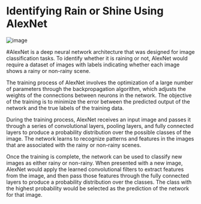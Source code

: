 # **Identifying Rain or Shine Using AlexNet**
![image](https://user-images.githubusercontent.com/122581402/231522092-357be39d-a2aa-416f-bdff-9f6a24d8461f.png)

#AlexNet is a deep neural network architecture that was designed for image classification tasks. To identify whether it is raining or not, AlexNet would require a dataset of images with labels indicating whether each image shows a rainy or non-rainy scene.

The training process of AlexNet involves the optimization of a large number of parameters through the backpropagation algorithm, which adjusts the weights of the connections between neurons in the network. The objective of the training is to minimize the error between the predicted output of the network and the true labels of the training data.

During the training process, AlexNet receives an input image and passes it through a series of convolutional layers, pooling layers, and fully connected layers to produce a probability distribution over the possible classes of the image. The network learns to recognize patterns and features in the images that are associated with the rainy or non-rainy scenes.

Once the training is complete, the network can be used to classify new images as either rainy or non-rainy. When presented with a new image, AlexNet would apply the learned convolutional filters to extract features from the image, and then pass those features through the fully connected layers to produce a probability distribution over the classes. The class with the highest probability would be selected as the prediction of the network for that image.
